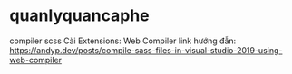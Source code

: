 # quanlyquancaphe
compiler scss 
Cài Extensions: Web Compiler 
link hướng đẫn: https://andyp.dev/posts/compile-sass-files-in-visual-studio-2019-using-web-compiler 